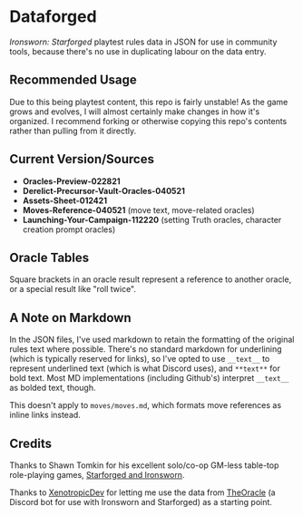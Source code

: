 # Dataforged

*Ironsworn: Starforged* playtest rules data in JSON for use in community tools, because there's no use in duplicating labour on the data entry.

## Recommended Usage
Due to this being playtest content, this repo is fairly unstable! As the game grows and evolves, I will almost certainly make changes in how it's organized. I recommend forking or otherwise copying this repo's contents rather than pulling from it directly.

## Current Version/Sources

  * **Oracles-Preview-022821**
  * **Derelict-Precursor-Vault-Oracles-040521**
  * **Assets-Sheet-012421**
  * **Moves-Reference-040521** (move text, move-related oracles)
  * **Launching-Your-Campaign-112220** (setting Truth oracles, character creation prompt oracles)

## Oracle Tables

Square brackets in an oracle result represent a reference to another oracle, or a special result like "roll twice".

## A Note on Markdown

In the JSON files, I've used markdown to retain the formatting of the original rules text where possible. There's no standard markdown for underlining (which is typically reserved for links), so I've opted to use `__text__` to represent underlined text (which is what Discord uses), and `**text**` for bold text. Most MD implementations (including Github's) interpret `__text__` as bolded text, though.

This doesn't apply to `moves/moves.md`, which formats move references as inline links instead.

## Credits

Thanks to Shawn Tomkin for his excellent solo/co-op GM-less table-top role-playing games, [Starforged and Ironsworn](https://www.ironswornrpg.com/).

Thanks to [XenotropicDev](https://github.com/XenotropicDev) for letting me use the data from [TheOracle](https://github.com/XenotropicDev/TheOracle) (a Discord bot for use with Ironsworn and Starforged) as a starting point.
